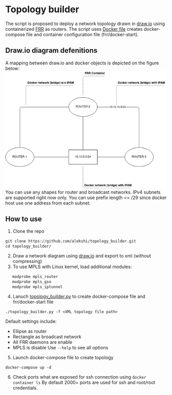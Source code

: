 # Topology builder
The script is proposed to deploy a network topology drawn in [draw.io](https://app.diagrams.net/) using containerized [FRR](https://frrouting.org/) as routers. The script uses [Docker file](https://github.com/alekshi/topology_builder/blob/master/frr/Dockerfile) creates docker-compose file and container configuration file (frr/docker-start). 

## Draw.io diagram defenitions
A mapping between draw.io and docker objects is depicted on the figure below:
![image](https://github.com/alekshi/topology_builder/blob/master/diagram-definition.png "Mapping between draw.io and docker")
You can use any shapes for router and broadcast networks. IPv4 subnets are supported right now only. You can use prefix length <= /29 since docker host use one address from each subnet.

## How to use
1. Clone the repo
```
git clone https://github.com/alekshi/topology_builder.git
cd topology_builder/
```
2. Draw a network diagram using [draw.io](https://app.diagrams.net/) and export to xml (without compressing)
3. To use MPLS with Linux kernel, load additional modules:
```  
   modprobe mpls_router
   modprobe mpls_gso
   modprobe mpls_iptunnel
 ```
4. Lanuch [topology_builder.py](https://github.com/alekshi/topology_builder/blob/master/topology_builder.py) to create docker-compose file and frr/docker-start file
``` 
./topology_builder.py -f <XML topology file path>
``` 
Default settings include:
* Ellipse as router
* Rectangle as broadcast network
* All FRR daemons are enable
* MPLS is disable
Use ``` --help ```  to see all options
5. Launch docker-compose file to create topology
``` 
docker-compose up -d
``` 
6. Check ports what are exposed for ssh connection using ```docker container ls```  By default 2000+ ports are used for ssh and root/root credentials. 
